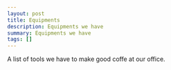 ```yaml
---
layout: post
title: Equipments
description: Equipments we have
summary: Equipments we have
tags: []
---
```


A list of tools we have to make good coffe at our office.

